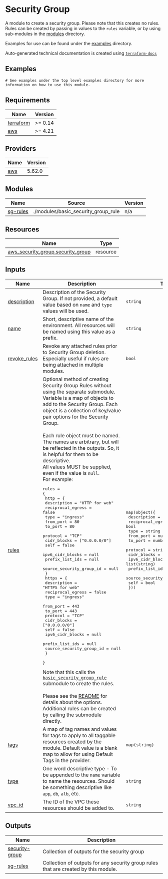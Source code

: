 # Security Group

A module to create a security group. Please note that this creates no rules. Rules can be created by passing in values to the `rules` variable, or by using sub-modules in the [modules](modules) directory.

Examples for use can be found under the [examples](examples) directory.

<!-- BEGINNING OF PRE-COMMIT-TERRAFORM DOCS HOOK -->

Auto-generated technical documentation is created using [`terraform-docs`](https://terraform-docs.io/)
## Examples

```hcl
# See examples under the top level examples directory for more information on how to use this module.
```

## Requirements

| Name | Version |
|------|---------|
| <a name="requirement_terraform"></a> [terraform](#requirement\_terraform) | >= 0.14 |
| <a name="requirement_aws"></a> [aws](#requirement\_aws) | >= 4.21 |

## Providers

| Name | Version |
|------|---------|
| <a name="provider_aws"></a> [aws](#provider\_aws) | 5.62.0 |

## Modules

| Name | Source | Version |
|------|--------|---------|
| <a name="module_sg-rules"></a> [sg-rules](#module\_sg-rules) | ./modules/basic_security_group_rule | n/a |

## Resources

| Name | Type |
|------|------|
| [aws_security_group.security_group](https://registry.terraform.io/providers/hashicorp/aws/latest/docs/resources/security_group) | resource |

## Inputs

| Name | Description | Type | Default | Required |
|------|-------------|------|---------|:--------:|
| <a name="input_description"></a> [description](#input\_description) | Description of the Security Group. If not provided, a default value based on `name` and `type` values will be used. | `string` | `null` | no |
| <a name="input_name"></a> [name](#input\_name) | Short, descriptive name of the environment. All resources will be named using this value as a prefix. | `string` | n/a | yes |
| <a name="input_revoke_rules"></a> [revoke\_rules](#input\_revoke\_rules) | Revoke any attached rules prior to Security Group deletion. Especially useful if rules are being attached in multiple modules. | `bool` | `true` | no |
| <a name="input_rules"></a> [rules](#input\_rules) | Optional method of creating Security Group Rules without using the separate submodule.<br>  Variable is a map of objects to add to the Security Group. Each object is a collection of key/value pair options for the Security Group.<br><br>  Each rule object must be named. The names are arbitrary, but will be reflected in the outputs. So, it is helpful for them to be descriptive.<br>  All values MUST be supplied, even if the value is `null`.<br>  For example:<pre>rules = {<br>      http = {<br>        description              = "HTTP for web"<br>        reciprocal_egress        = false<br>        type                     = "ingress"<br>        from_port                = 80<br>        to_port                  = 80<br>        protocol                 = "TCP"<br>        cidr_blocks              = ["0.0.0.0/0"]<br>        self                     = false<br>        ipv6_cidr_blocks         = null<br>        prefix_list_ids          = null<br>        source_security_group_id = null<br>    }<br>      https = {<br>        description              = "HTTPS for web"<br>        reciprocal_egress        = false<br>        type                     = "ingress"<br>        from_port                = 443<br>        to_port                  = 443<br>        protocol                 = "TCP"<br>        cidr_blocks              = ["0.0.0.0/0"]<br>        self                     = false<br>        ipv6_cidr_blocks         = null<br>        prefix_list_ids          = null<br>        source_security_group_id = null<br>    }<br>  }</pre>Note that this calls the [`basic_security_group_rule`](modules/basic\_security\_group\_rule) submodule to create the rules.<br><br>  Please see the [README](modules/basic\_security\_group\_rule/README.md) for details about the options.<br>  Additional rules can be created by calling the submodule directly. | <pre>map(object({<br>    description              = string<br>    reciprocal_egress        = bool<br>    type                     = string<br>    from_port                = number<br>    to_port                  = number<br>    protocol                 = string<br>    cidr_blocks              = list(string)<br>    ipv6_cidr_blocks         = list(string)<br>    prefix_list_ids          = list(string)<br>    source_security_group_id = string<br>    self                     = bool<br>  }))</pre> | `{}` | no |
| <a name="input_tags"></a> [tags](#input\_tags) | A map of tag names and values for tags to apply to all taggable resources created by the module. Default value is a blank map to allow for using Default Tags in the provider. | `map(string)` | `{}` | no |
| <a name="input_type"></a> [type](#input\_type) | One word descriptive type - To be appended to the `name` variable to name the resources. Should be something descriptive like `app`, `db`, `alb`, etc. | `string` | `null` | no |
| <a name="input_vpc_id"></a> [vpc\_id](#input\_vpc\_id) | The ID of the VPC these resources should be added to. | `string` | n/a | yes |

## Outputs

| Name | Description |
|------|-------------|
| <a name="output_security-group"></a> [security-group](#output\_security-group) | Collection of outputs for the security group |
| <a name="output_sg-rules"></a> [sg-rules](#output\_sg-rules) | Collection of outputs for any security group rules that are created by this module. |


<!-- END OF PRE-COMMIT-TERRAFORM DOCS HOOK -->
